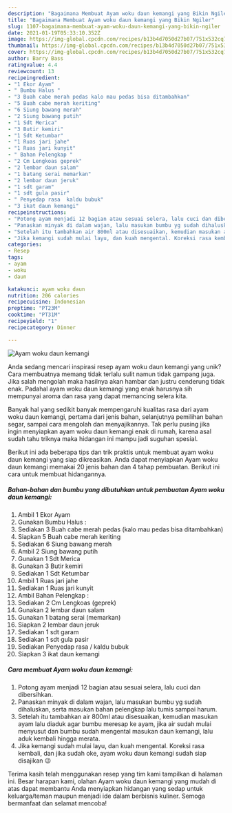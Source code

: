 ```yaml
---
description: "Bagaimana Membuat Ayam woku daun kemangi yang Bikin Ngiler"
title: "Bagaimana Membuat Ayam woku daun kemangi yang Bikin Ngiler"
slug: 1107-bagaimana-membuat-ayam-woku-daun-kemangi-yang-bikin-ngiler
date: 2021-01-19T05:33:10.352Z
image: https://img-global.cpcdn.com/recipes/b13b4d7050d27b07/751x532cq70/ayam-woku-daun-kemangi-foto-resep-utama.jpg
thumbnail: https://img-global.cpcdn.com/recipes/b13b4d7050d27b07/751x532cq70/ayam-woku-daun-kemangi-foto-resep-utama.jpg
cover: https://img-global.cpcdn.com/recipes/b13b4d7050d27b07/751x532cq70/ayam-woku-daun-kemangi-foto-resep-utama.jpg
author: Barry Bass
ratingvalue: 4.4
reviewcount: 13
recipeingredient:
- "1 Ekor Ayam"
- " Bumbu Halus "
- "3 Buah cabe merah pedas kalo mau pedas bisa ditambahkan"
- "5 Buah cabe merah keriting"
- "6 Siung bawang merah"
- "2 Siung bawang putih"
- "1 Sdt Merica"
- "3 Butir kemiri"
- "1 Sdt Ketumbar"
- "1 Ruas jari jahe"
- "1 Ruas jari kunyit"
- " Bahan Pelengkap "
- "2 Cm Lengkoas geprek"
- "2 lembar daun salam"
- "1 batang serai memarkan"
- "2 lembar daun jeruk"
- "1 sdt garam"
- "1 sdt gula pasir"
- " Penyedap rasa  kaldu bubuk"
- "3 ikat daun kemangi"
recipeinstructions:
- "Potong ayam menjadi 12 bagian atau sesuai selera, lalu cuci dan dibersihkan."
- "Panaskan minyak di dalam wajan, lalu masukan bumbu yg sudah dihaluskan, serta masukan bahan pelengkap lalu tumis sampai harum."
- "Setelah itu tambahkan air 800ml atau disesuaikan, kemudian masukan ayam lalu diaduk agar bumbu meresap ke ayam, jika air sudah mulai menyusut dan bumbu sudah mengental masukan daun kemangi, lalu aduk kembali hingga merata."
- "Jika kemangi sudah mulai layu, dan kuah mengental. Koreksi rasa kembali, dan jika sudah oke, ayam woku daun kemangi sudah siap disajikan 😉"
categories:
- Resep
tags:
- ayam
- woku
- daun

katakunci: ayam woku daun 
nutrition: 206 calories
recipecuisine: Indonesian
preptime: "PT23M"
cooktime: "PT31M"
recipeyield: "1"
recipecategory: Dinner

---
```



![Ayam woku daun kemangi](https://img-global.cpcdn.com/recipes/b13b4d7050d27b07/751x532cq70/ayam-woku-daun-kemangi-foto-resep-utama.jpg)

Anda sedang mencari inspirasi resep ayam woku daun kemangi yang unik? Cara membuatnya memang tidak terlalu sulit namun tidak gampang juga. Jika salah mengolah maka hasilnya akan hambar dan justru cenderung tidak enak. Padahal ayam woku daun kemangi yang enak harusnya sih mempunyai aroma dan rasa yang dapat memancing selera kita.

Banyak hal yang sedikit banyak mempengaruhi kualitas rasa dari ayam woku daun kemangi, pertama dari jenis bahan, selanjutnya pemilihan bahan segar, sampai cara mengolah dan menyajikannya. Tak perlu pusing jika ingin menyiapkan ayam woku daun kemangi enak di rumah, karena asal sudah tahu triknya maka hidangan ini mampu jadi suguhan spesial.




Berikut ini ada beberapa tips dan trik praktis untuk membuat ayam woku daun kemangi yang siap dikreasikan. Anda dapat menyiapkan Ayam woku daun kemangi memakai 20 jenis bahan dan 4 tahap pembuatan. Berikut ini cara untuk membuat hidangannya.

<!--inarticleads1-->

##### Bahan-bahan dan bumbu yang dibutuhkan untuk pembuatan Ayam woku daun kemangi:

1. Ambil 1 Ekor Ayam
1. Gunakan  Bumbu Halus :
1. Sediakan 3 Buah cabe merah pedas (kalo mau pedas bisa ditambahkan)
1. Siapkan 5 Buah cabe merah keriting
1. Sediakan 6 Siung bawang merah
1. Ambil 2 Siung bawang putih
1. Gunakan 1 Sdt Merica
1. Gunakan 3 Butir kemiri
1. Sediakan 1 Sdt Ketumbar
1. Ambil 1 Ruas jari jahe
1. Sediakan 1 Ruas jari kunyit
1. Ambil  Bahan Pelengkap :
1. Sediakan 2 Cm Lengkoas (geprek)
1. Gunakan 2 lembar daun salam
1. Gunakan 1 batang serai (memarkan)
1. Siapkan 2 lembar daun jeruk
1. Sediakan 1 sdt garam
1. Sediakan 1 sdt gula pasir
1. Sediakan  Penyedap rasa / kaldu bubuk
1. Siapkan 3 ikat daun kemangi




<!--inarticleads2-->

##### Cara membuat Ayam woku daun kemangi:

1. Potong ayam menjadi 12 bagian atau sesuai selera, lalu cuci dan dibersihkan.
1. Panaskan minyak di dalam wajan, lalu masukan bumbu yg sudah dihaluskan, serta masukan bahan pelengkap lalu tumis sampai harum.
1. Setelah itu tambahkan air 800ml atau disesuaikan, kemudian masukan ayam lalu diaduk agar bumbu meresap ke ayam, jika air sudah mulai menyusut dan bumbu sudah mengental masukan daun kemangi, lalu aduk kembali hingga merata.
1. Jika kemangi sudah mulai layu, dan kuah mengental. Koreksi rasa kembali, dan jika sudah oke, ayam woku daun kemangi sudah siap disajikan 😉




Terima kasih telah menggunakan resep yang tim kami tampilkan di halaman ini. Besar harapan kami, olahan Ayam woku daun kemangi yang mudah di atas dapat membantu Anda menyiapkan hidangan yang sedap untuk keluarga/teman maupun menjadi ide dalam berbisnis kuliner. Semoga bermanfaat dan selamat mencoba!
